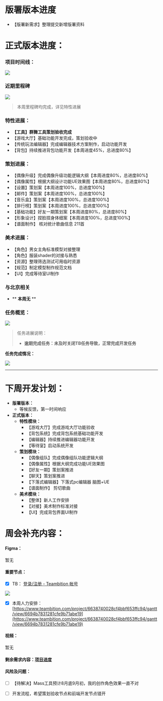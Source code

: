 # 版署版本进度
+ 【版署新需求】整理提交新增版署资料       

# 正式版本进度：
### 项目时间线：
![](https://cdn.nlark.com/yuque/0/2024/png/12926950/1721990606810-9647d188-492a-479a-aaa6-7243f3969aa7.png)

### 近期里程碑
![](https://cdn.nlark.com/yuque/0/2024/png/12926950/1725014329294-73c98c2d-c729-47b1-b16c-e428154bcba9.png)

> 本周里程碑均完成，详见特性进展
>

### 特性进展：
+ **【工具】群舞工具策划验收完成**
+ 【游戏大厅】基础功能开发完成，策划验收中
+ 【传统玩法编辑器】完成编辑器技术方案制作，启动功能开发
+ 【背包】持续推进背包功能开发【本周进度45%，总进度80%】                  

### 策划进展：
+ 【偶像升级】完成偶像升级功能逻辑大纲【本周进度80%，总进度80%】                        
+ 【偶像属性】根据大纲设计功能UE效果图【本周进度80%，总进度80%】                        
+ 【设置】策划案【本周进度100%，总进度100%】                        
+ 【邮件】策划案【本周进度100%，总进度100%】                        
+ 【音乐盒】策划案【本周进度100%，总进度100%】                        
+ 【排行榜】策划案【本周进度100%，总进度100%】                        
+ 【基础功能】好友一期策划案【本周进度80%，总进度80%】                        
+ 【形象设计】捏脸捏身体细案【本周进度100%，总进度100%】                        
+ 【谱面制作】 核对统计歌曲信息 211首                                      

### 美术进展：
+ 【角色】男女主角标准模型对接整理                        
+ 【角色】服装shader的对接与熟悉                        
+ 【资源】整理筛选测试可用临时资源                        
+ 【规范】制定模型制作规范文档         
+ 【UI】完成等待室UI制作      

###  与北京相关                       
+ ** **本周无** **

### 任务概览：
![](https://cdn.nlark.com/yuque/0/2024/png/12926950/1725013345762-8c934756-f7bb-4647-be1e-54b62cc5bfff.png)

> 任务进展说明：
>
> + **逾期完成任务：未及时关闭TB任务导致，正常完成开发任务**
>

**任务完成情况：**

![](https://cdn.nlark.com/yuque/0/2024/png/12926950/1725013305832-02427430-d609-43a5-a8d2-f2b83cbffe5f.png)



****

# 下周开发计划：
+ **版署版本：**
    - 等候反馈，第一时间响应
+ **正式版本：**
    - **特性模块：**
        * 【游戏大厅】完成游戏大厅功能验收
        * 【背包系统】完成背包系统基础功能开发
        * 【编辑器】持续推进编辑器功能开发
        * 【等待室】启动系统开发
    - **策划模块：**
        * 【偶像组队】完成偶像组队功能逻辑大纲        
        * 【偶像属性】根据大纲完成功能UE效果图        
        * 【好友一期】策划案推进 
        * 【聊天】策划案推进        
        * 【下落式编辑器】下落式pc编辑器 脑图+UE       
        * 【谱面制作】 剪切歌曲                
    - **美术模块：**
        * 【整体】新人工作安排        
        * 【对接】美术制作标准对接   
        * 【UI】完成背包界面UI制作        

# 周会补充内容：
#### Figma：
暂无

#### 重要节点：
- [x] TB：  [登录/注册 - Teambition 帐号](https://www.teambition.com/plugin/calendar)

![](https://cdn.nlark.com/yuque/0/2024/png/12926950/1725014329294-73c98c2d-c729-47b1-b16c-e428154bcba9.png)

- [x] 本周人力安排：[https://www.teambition.com/project/6638740028cf4bbf653ffc94/gantt/view/6694b7831281cfe9b71abe19](https://www.teambition.com/project/6638740028cf4bbf653ffc94/gantt/view/6694b7831281cfe9b71abe19)

#### 视频：
暂无

#### 剩余需求内容：[项目进度](https://snh48group.yuque.com/qim4en/cqb2hd/imwreymm116lreux#K3dE)
#### 风险及问题：
- [ ] 【待解决】Mass工具预计8月底9月初，我的创作角色效果一直不对
- [ ] 开发流程，希望策划验收节点和前端开发节点错开


